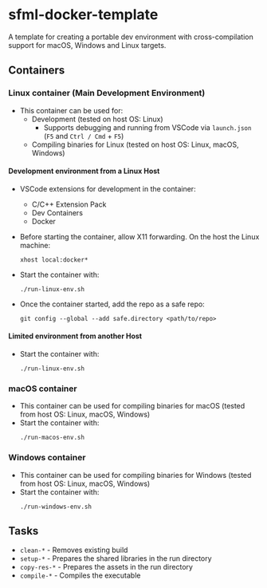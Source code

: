 # sfml-docker-template

A template for creating a portable dev environment with cross-compilation support for macOS, Windows and Linux targets.

## Containers

### Linux container (Main Development Environment)

- This container can be used for:
    - Development (tested on host OS: Linux)
        - Supports debugging and running from VSCode via `launch.json` (`F5` and `Ctrl / Cmd` + `F5`)
    - Compiling binaries for Linux (tested on host OS: Linux, macOS, Windows)

#### Development environment from a Linux Host

- VSCode extensions for development in the container:
    - C/C++ Extension Pack
    - Dev Containers
    - Docker

- Before starting the container, allow X11 forwarding. On the host the Linux machine:
    ```
    xhost local:docker*
    ```
- Start the container with:
    ```
    ./run-linux-env.sh
    ```
- Once the container started, add the repo as a safe repo:
    ```
    git config --global --add safe.directory <path/to/repo>
    ```

#### Limited environment from another Host

- Start the container with:
    ```
    ./run-linux-env.sh
    ```

### macOS container

- This container can be used for compiling binaries for macOS (tested from host OS: Linux, macOS, Windows)
- Start the container with:
    ```
    ./run-macos-env.sh
    ```

### Windows container

- This container can be used for compiling binaries for Windows (tested from host OS: Linux, macOS, Windows)
- Start the container with:
    ```
    ./run-windows-env.sh
    ```

## Tasks

- `clean-*` - Removes existing build
- `setup-*` - Prepares the shared libraries in the run directory
- `copy-res-*` - Prepares the assets in the run directory
- `compile-*` - Compiles the executable